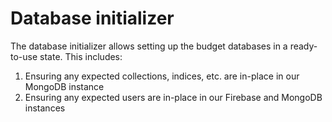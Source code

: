 # Database initializer

The database initializer allows setting up the budget databases in a ready-to-use state.
This includes:

1. Ensuring any expected collections, indices, etc. are in-place in our MongoDB instance
2. Ensuring any expected users are in-place in our Firebase and MongoDB instances
